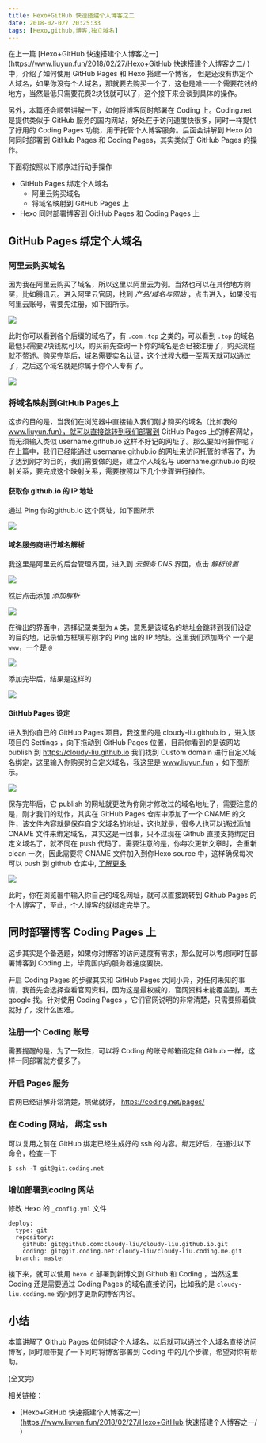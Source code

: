 ```yaml
---
title: Hexo+GitHub 快速搭建个人博客之二
date: 2018-02-027 20:25:33
tags: [Hexo,github,博客,独立域名]
---
```


在上一篇 [Hexo+GitHub 快速搭建个人博客之一](https://www.liuyun.fun/2018/02/27/Hexo+GitHub 快速搭建个人博客之二/ ) 中，介绍了如何使用 GitHub Pages 和 Hexo 搭建一个博客，<!-- more--> 但是还没有绑定个人域名，如果你没有个人域名，那就要去购买一个了，这也是唯一一个需要花钱的地方，当然最低只需要花费2块钱就可以了，这个接下来会谈到具体的操作。

另外，本篇还会顺带讲解一下，如何将博客同时部署在 Coding 上。Coding.net  是提供类似于 GitHub 服务的国内网站，好处在于访问速度快很多，同时一样提供了好用的 Coding Pages 功能，用于托管个人博客服务。后面会讲解到 Hexo 如何同时部署到 GitHub Pages 和 Coding Pages，其实类似于 GitHub Pages 的操作。

下面将按照以下顺序进行动手操作
* GitHub Pages 绑定个人域名
  * 阿里云购买域名
  * 将域名映射到 GitHub Pages 上
* Hexo 同时部署博客到 GitHub Pages 和 Coding  Pages 上

## GitHub Pages 绑定个人域名
### 阿里云购买域名
因为我在阿里云购买了域名，所以这里以阿里云为例。当然也可以在其他地方购买，比如腾讯云。进入阿里云官网，找到 *产品/域名与网站* ，点击进入，如果没有阿里云账号，需要先注册，如下图所示。

![](http://p5sfmckwy.bkt.clouddn.com/img/1_yumming_setup.png)

此时你可以看到各个后缀的域名了，有 `.com` `.top` 之类的，可以看到 `.top` 的域名最低只需要2块钱就可以，购买前先查询一下你的域名是否已被注册了，购买流程就不赘述。购买完毕后，域名需要实名认证，这个过程大概一至两天就可以通过了，之后这个域名就是你属于你个人专有了。

![](http://p5sfmckwy.bkt.clouddn.com/img/2_top_2_rmb.png)

### 将域名映射到GitHub Pages上
这步的目的是，当我们在浏览器中直接输入我们刚才购买的域名（比如我的 www.liuyun.fun），就可以直接跳转到我们部署到 GitHub Pages 上的博客网站，而无须输入类似 username.github.io 这样不好记的网址了。那么要如何操作呢？在上篇中，我们已经能通过 username.github.io 的网址来访问托管的博客了，为了达到刚才的目的，我们需要做的是，建立个人域名与 username.github.io 的映射关系，要完成这个映射关系，需要按照以下几个步骤进行操作。

#### 获取你 github.io 的 IP 地址
通过 Ping  你的github.io 这个网址，如下图所示

   ![](http://p5sfmckwy.bkt.clouddn.com/img/5_ping_ip.png)

#### 域名服务商进行域名解析
我这里是阿里云的后台管理界面，进入到 *云服务 DNS*  界面，点击 *解析设置* 

![](http://p5sfmckwy.bkt.clouddn.com/img/3_parse_setting.png)

然后点击添加 *添加解析*

![](http://p5sfmckwy.bkt.clouddn.com/img/4_添加parser.png)

在弹出的界面中，选择记录类型为 `A`  类，意思是该域名的地址会跳转到我们设定的目的地，记录值方框填写刚才的 Ping 出的 IP 地址。这里我们添加两个 一个是 `www`，一个是 `@`

![](http://p5sfmckwy.bkt.clouddn.com/img/6_yuming_add_parse.png)

添加完毕后，结果是这样的

![](http://p5sfmckwy.bkt.clouddn.com/img/7_ailiyun_setting.png)

#### GitHub Pages 设定
进入到你自己的 GitHub Pages 项目，我这里的是  cloudy-liu.github.io  ，进入该项目的 Settings ，向下拖动到 GitHub Pages 位置，目前你看到的是该网站 publish 到 https://cloudy-liu.github.io
我们找到 Custom domain 进行自定义域名绑定，这里输入你购买的自定义域名，我这里是 www.liuyun.fun ，如下图所示。

![](http://p5sfmckwy.bkt.clouddn.com/img/7_github_setting.png)

保存完毕后，它 publish 的网址就更改为你刚才修改过的域名地址了，需要注意的是，刚才我们的动作，其实在 GitHub Pages 仓库中添加了一个 CNAME 的文件，该文件内容就是保存自定义域名的地址，这也就是，很多人也可以通过添加 CNAME 文件来绑定域名，其实这是一回事，只不过现在 Github 直接支持绑定自定义域名了，就不同在 push 代码了。需要注意的是，你每次更新文章时，会重新 clean 一次，因此需要将 CNAME 文件加入到你Hexo source 中，这样确保每次可以 push 到 github 仓库中, [了解更多](https://www.zhihu.com/question/28814437)

![](http://p5sfmckwy.bkt.clouddn.com/img/8_after_setting_github.png)

此时，你在浏览器中输入你自己的域名网址，就可以直接跳转到 Github Pages 的个人博客了，至此，个人博客的就绑定完毕了。

## 同时部署博客 Coding  Pages 上
这步其实是个备选题，如果你对博客的访问速度有需求，那么就可以考虑同时在部署博客到 Coding 上，毕竟国内的服务器速度要快。

开启 Coding Pages 的步骤其实和 GitHub Pages 大同小异，对任何未知的事情，我首先会选择查看官网资料，因为这是最权威的，官网资料未能覆盖到，再去 google 找。针对使用 Coding Pages ，它们官网说明的非常清楚，只需要照着做就好了，没什么困难。

### 注册一个 Coding 账号

需要提醒的是，为了一致性，可以将 Coding 的账号邮箱设定和 Github 一样，这样一同部署就方便多了。

### 开启 Pages 服务
官网已经讲解非常清楚，照做就好， https://coding.net/pages/

###  在 Coding 网站， 绑定 ssh 
可以复用之前在 GitHub 绑定已经生成好的 ssh 的内容。绑定好后，在通过以下命令，检查一下

```
$ ssh -T git@git.coding.net
```

### 增加部署到coding 网站

修改  Hexo 的 `_config.yml`  文件

```
deploy:
  type: git
  repository:
    github: git@github.com:cloudy-liu/cloudy-liu.github.io.git
    coding: git@git.coding.net:cloudy-liu/cloudy-liu.coding.me.git
  branch: master
```

接下来，就可以使用 `hexo d` 部署到新博文到 Github 和 Coding ，当然这里 Coding 还是需要通过 Coding Pages 的域名直接访问，比如我的是 `cloudy-liu.coding.me` 访问刚才更新的博客内容。

## 小结

本篇讲解了 Github Pages  如何绑定个人域名，以后就可以通过个人域名直接访问博客，同时顺带提了一下同时将博客部署到  Coding 中的几个步骤，希望对你有帮助。

(全文完）



相关链接：

- [Hexo+GitHub 快速搭建个人博客之一](https://www.liuyun.fun/2018/02/27/Hexo+GitHub 快速搭建个人博客之一/ )